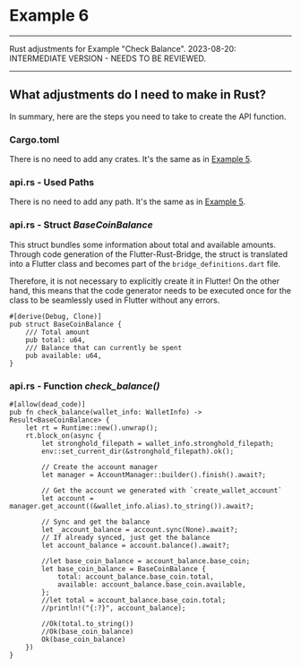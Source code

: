 # Example 6

---

Rust adjustments for Example "Check Balance". 2023-08-20: INTERMEDIATE VERSION - NEEDS TO BE REVIEWED.

---

## What adjustments do I need to make in Rust?

In summary, here are the steps you need to take to create the API function.

### Cargo.toml

There is no need to add any crates. It's the same as in [Example 5](./example-5.md).

### api.rs - Used Paths

There is no need to add any path. It's the same as in [Example 5](./example-5.md).

### api.rs - Struct _BaseCoinBalance_

This struct bundles some information about total and available amounts. Through code generation of the Flutter-Rust-Bridge, the struct is translated into a Flutter class and becomes part of the `bridge_definitions.dart` file.

Therefore, it is not necessary to explicitly create it in Flutter! On the other hand, this means that the code generator needs to be executed once for the class to be seamlessly used in Flutter without any errors.

```rust,ignore
#[derive(Debug, Clone)]
pub struct BaseCoinBalance {
    /// Total amount
    pub total: u64,
    /// Balance that can currently be spent
    pub available: u64,
}
```

### api.rs - Function _check_balance()_

```rust,ignore
#[allow(dead_code)]
pub fn check_balance(wallet_info: WalletInfo) -> Result<BaseCoinBalance> {
    let rt = Runtime::new().unwrap();
    rt.block_on(async {
        let stronghold_filepath = wallet_info.stronghold_filepath;
        env::set_current_dir(&stronghold_filepath).ok();

        // Create the account manager
        let manager = AccountManager::builder().finish().await?;

        // Get the account we generated with `create_wallet_account`
        let account = manager.get_account((&wallet_info.alias).to_string()).await?;

        // Sync and get the balance
        let _account_balance = account.sync(None).await?;
        // If already synced, just get the balance
        let account_balance = account.balance().await?;

        //let base_coin_balance = account_balance.base_coin;
        let base_coin_balance = BaseCoinBalance {
            total: account_balance.base_coin.total,
            available: account_balance.base_coin.available,
        };
        //let total = account_balance.base_coin.total;
        //println!("{:?}", account_balance);

        //Ok(total.to_string())
        //Ok(base_coin_balance)
        Ok(base_coin_balance)
    })
}
```
